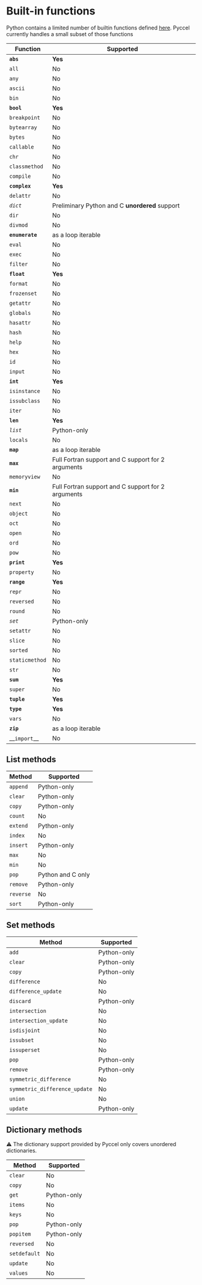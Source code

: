 # Built-in functions

Python contains a limited number of builtin functions defined [here](https://docs.python.org/3/library/functions.html). Pyccel currently handles a small subset of those functions

| Function | Supported |
|----------|-----------|
| **`abs`** | **Yes** |
| `all` | No |
| `any` | No |
| `ascii` | No |
| `bin` | No |
| **`bool`** | **Yes** |
| `breakpoint` | No |
| `bytearray` | No |
| `bytes` | No |
| `callable` | No |
| `chr` | No |
| `classmethod` | No |
| `compile` | No |
| **`complex`** | **Yes** |
| `delattr` | No |
| *`dict`* | Preliminary Python and C **unordered** support |
| `dir` | No |
| `divmod` | No |
| **`enumerate`** | as a loop iterable |
| `eval` | No |
| `exec` | No |
| `filter` | No |
| **`float`** | **Yes** |
| `format` | No |
| `frozenset` | No |
| `getattr` | No |
| `globals` | No |
| `hasattr` | No |
| `hash` | No |
| `help` | No |
| `hex` | No |
| `id` | No |
| `input` | No |
| **`int`** | **Yes** |
| `isinstance` | No |
| `issubclass` | No |
| `iter` | No |
| **`len`** | **Yes** |
| *`list`* | Python-only |
| `locals` | No |
| **`map`** | as a loop iterable |
| **`max`** | Full Fortran support and C support for 2 arguments |
| `memoryview` | No |
| **`min`** | Full Fortran support and C support for 2 arguments |
| `next` | No |
| `object` | No |
| `oct` | No |
| `open` | No |
| `ord` | No |
| `pow` | No |
| **`print`** | **Yes** |
| `property` | No |
| **`range`** | **Yes** |
| `repr` | No |
| `reversed` | No |
| `round` | No |
| *`set`* | Python-only |
| `setattr` | No  |
| `slice` | No |
| `sorted` | No |
| `staticmethod` | No |
| `str` | No |
| **`sum`** | **Yes** |
| `super` | No |
| **`tuple`** | **Yes** |
| **`type`** | **Yes** |
| `vars` | No |
| **`zip`** | as a loop iterable |
| \_\_`import`\_\_ | No

## List methods

| Method | Supported |
|----------|-----------|
| `append` | Python-only |
| `clear` | Python-only |
| `copy` | Python-only |
| `count` | No |
| `extend` | Python-only |
| `index` | No |
| `insert` | Python-only |
| `max` | No |
| `min` | No |
| `pop` | Python and C only |
| `remove` | Python-only |
| `reverse` | No |
| `sort` | Python-only |

## Set methods

| Method | Supported |
|----------|-----------|
| `add` | Python-only |
| `clear` | Python-only |
| `copy` | Python-only |
| `difference` | No |
| `difference_update` | No |
| `discard` | Python-only |
| `intersection` | No |
| `intersection_update` | No |
| `isdisjoint` | No |
| `issubset` | No |
| `issuperset` | No |
| `pop` | Python-only |
| `remove` | Python-only |
| `symmetric_difference` | No |
| `symmetric_difference_update` | No |
| `union` | No |
| `update` | Python-only |

## Dictionary methods

:warning: The dictionary support provided by Pyccel only covers unordered dictionaries.

| Method | Supported |
|----------|-----------|
| `clear` | No |
| `copy` | No |
| `get` | Python-only |
| `items` | No |
| `keys` | No |
| `pop` | Python-only |
| `popitem` | Python-only |
| `reversed` | No |
| `setdefault` | No |
| `update` | No |
| `values` | No |

